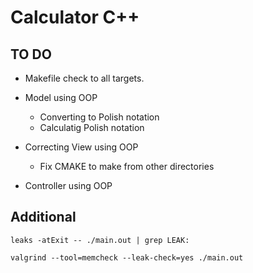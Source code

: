 # Calculator C++

## TO DO

- Makefile check to all targets.

- Model using OOP
    - Converting to Polish notation
    - Calculatig Polish notation

- Correcting View using OOP 
    - Fix CMAKE to make from other directories   

- Controller using OOP

## Additional 

`leaks -atExit -- ./main.out | grep LEAK:`

`valgrind --tool=memcheck --leak-check=yes ./main.out`